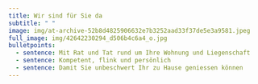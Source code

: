 ```yaml
---
title: Wir sind für Sie da
subtitle: " "
image: img/at-archive-52b8d4825906632e7b3252aad33f37de5e3a9581.jpeg
full_image: img/42642230294_d506b4c6a4_o.jpg
bulletpoints:
  - sentence: Mit Rat und Tat rund um Ihre Wohnung und Liegenschaft
  - sentence: Kompetent, flink und persönlich
  - sentence: Damit Sie unbeschwert Ihr zu Hause geniessen können
---
```

